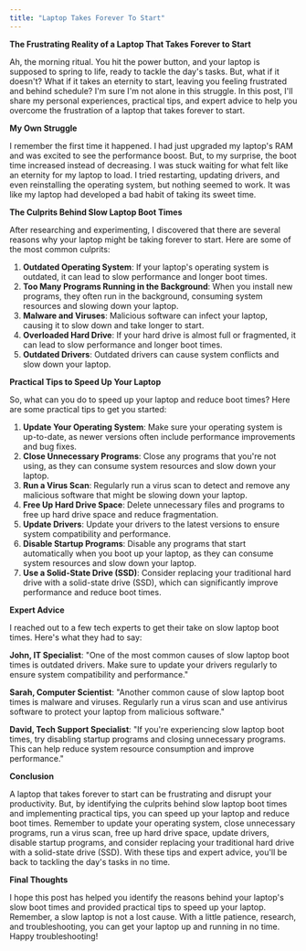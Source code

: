 ```yaml
---
title: "Laptop Takes Forever To Start"
---
```


**The Frustrating Reality of a Laptop That Takes Forever to Start**

 Ah, the morning ritual. You hit the power button, and your laptop is supposed to spring to life, ready to tackle the day's tasks. But, what if it doesn't? What if it takes an eternity to start, leaving you feeling frustrated and behind schedule? I'm sure I'm not alone in this struggle. In this post, I'll share my personal experiences, practical tips, and expert advice to help you overcome the frustration of a laptop that takes forever to start.

**My Own Struggle**

I remember the first time it happened. I had just upgraded my laptop's RAM and was excited to see the performance boost. But, to my surprise, the boot time increased instead of decreasing. I was stuck waiting for what felt like an eternity for my laptop to load. I tried restarting, updating drivers, and even reinstalling the operating system, but nothing seemed to work. It was like my laptop had developed a bad habit of taking its sweet time.

**The Culprits Behind Slow Laptop Boot Times**

After researching and experimenting, I discovered that there are several reasons why your laptop might be taking forever to start. Here are some of the most common culprits:

1. **Outdated Operating System**: If your laptop's operating system is outdated, it can lead to slow performance and longer boot times.
2. **Too Many Programs Running in the Background**: When you install new programs, they often run in the background, consuming system resources and slowing down your laptop.
3. **Malware and Viruses**: Malicious software can infect your laptop, causing it to slow down and take longer to start.
4. **Overloaded Hard Drive**: If your hard drive is almost full or fragmented, it can lead to slow performance and longer boot times.
5. **Outdated Drivers**: Outdated drivers can cause system conflicts and slow down your laptop.

**Practical Tips to Speed Up Your Laptop**

So, what can you do to speed up your laptop and reduce boot times? Here are some practical tips to get you started:

1. **Update Your Operating System**: Make sure your operating system is up-to-date, as newer versions often include performance improvements and bug fixes.
2. **Close Unnecessary Programs**: Close any programs that you're not using, as they can consume system resources and slow down your laptop.
3. **Run a Virus Scan**: Regularly run a virus scan to detect and remove any malicious software that might be slowing down your laptop.
4. **Free Up Hard Drive Space**: Delete unnecessary files and programs to free up hard drive space and reduce fragmentation.
5. **Update Drivers**: Update your drivers to the latest versions to ensure system compatibility and performance.
6. **Disable Startup Programs**: Disable any programs that start automatically when you boot up your laptop, as they can consume system resources and slow down your laptop.
7. **Use a Solid-State Drive (SSD)**: Consider replacing your traditional hard drive with a solid-state drive (SSD), which can significantly improve performance and reduce boot times.

**Expert Advice**

I reached out to a few tech experts to get their take on slow laptop boot times. Here's what they had to say:

**John, IT Specialist**: "One of the most common causes of slow laptop boot times is outdated drivers. Make sure to update your drivers regularly to ensure system compatibility and performance."

**Sarah, Computer Scientist**: "Another common cause of slow laptop boot times is malware and viruses. Regularly run a virus scan and use antivirus software to protect your laptop from malicious software."

**David, Tech Support Specialist**: "If you're experiencing slow laptop boot times, try disabling startup programs and closing unnecessary programs. This can help reduce system resource consumption and improve performance."

**Conclusion**

A laptop that takes forever to start can be frustrating and disrupt your productivity. But, by identifying the culprits behind slow laptop boot times and implementing practical tips, you can speed up your laptop and reduce boot times. Remember to update your operating system, close unnecessary programs, run a virus scan, free up hard drive space, update drivers, disable startup programs, and consider replacing your traditional hard drive with a solid-state drive (SSD). With these tips and expert advice, you'll be back to tackling the day's tasks in no time.

**Final Thoughts**

I hope this post has helped you identify the reasons behind your laptop's slow boot times and provided practical tips to speed up your laptop. Remember, a slow laptop is not a lost cause. With a little patience, research, and troubleshooting, you can get your laptop up and running in no time. Happy troubleshooting!